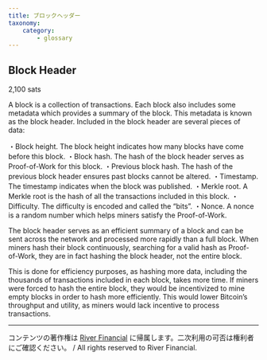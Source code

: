 ```yaml
---
title: ブロックヘッダー
taxonomy:
    category:
        - glossary
---
```


## Block Header
2,100 sats

A block is a collection of transactions. Each block also includes some metadata which provides a summary of the block. This metadata is known as the block header. Included in the block header are several pieces of data:

・Block height. The block height indicates how many blocks have come before this block.
・Block hash. The hash of the block header serves as Proof-of-Work for this block.
・Previous block hash. The hash of the previous block header ensures past blocks cannot be altered.
・Timestamp. The timestamp indicates when the block was published.
・Merkle root. A Merkle root is the hash of all the transactions included in this block.
・Difficulty. The difficulty is encoded and called the “bits”.
・Nonce. A nonce is a random number which helps miners satisfy the Proof-of-Work.

The block header serves as an efficient summary of a block and can be sent across the network and processed more rapidly than a full block. When miners hash their block continuously, searching for a valid hash as Proof-of-Work, they are in fact hashing the block header, not the entire block.

This is done for efficiency purposes, as hashing more data, including the thousands of transactions included in each block, takes more time. If miners were forced to hash the entire block, they would be incentivized to mine empty blocks in order to hash more efficiently. This would lower Bitcoin’s throughput and utility, as miners would lack incentive to process transactions.

---
コンテンツの著作権は [River Financial](https://river.com/) に帰属します。二次利用の可否は権利者にご確認ください。 / All rights reserved to River Financial.
